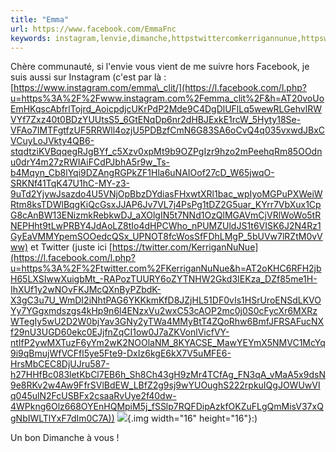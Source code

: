 ```yaml
---
title: "Emma"
url: https://www.facebook.com/EmmaFnc
keywords: instagram,lenvie,dimanche,httpstwittercomkerrigannunue,httpswwwinstagramcomemma_clit,vient,twitter,facebook,communauté,cest,emma
---
```

Chère communauté, si l\'envie vous vient de me suivre hors Facebook, je suis aussi sur Instagram (c\'est par là : [https://www.instagram.com/emma\_clit/](https://l.facebook.com/l.php?u=https%3A%2F%2Fwww.instagram.com%2Femma_clit%2F&h=AT20voUoEmHKqscAbfrlTojrd_AoicpdjcUKrPdP2Mde9C4DgDlUFlLq5wewRLGehvlRWVYf7Zxz40t0BDzYUUtsS5_6GtENqDp6nr2dHBJExkE1rcW_5Hyty18Se-VFAo7IMTFgtfzUF5RRWll4ozjU5PDBzfCmN6G83SA6oCvQ4q035vxwdJBxCVCuyLoJVkty4QB6-stqdtziKVBqqegRJgBYf_c5Xzv0xpMt9b9OZPgIzr9hzo2mPeehqRm85OOdnu0drY4m27zRWIAiFCdPJbhA5r9w_Ts-b4Mqyn_Cb8lYqi9DZAngRGPkZF1Hla6uNAIOof27cD_W65jwqO-SRKNf41TqK47U1hC-MY-z3-9uTd2YjywJsazdo4U5VNjOpBbzDYdiasFHxwtXRl1bac_wpIyoMGPuPXWeiWRtm8ksTDWlBqgKiQcGsxJJAP6Jv7VL7j4PsPg1tDZ2G5uar_KYrr7VbXux1CpG8cAnBW13ENizmkRebkwDJ_aXOlgIN5t7NNd1OzQlMGAVmCjVRlWoWo5tRNEPHht9tLwPRBY4JdAoLZ8tIo4dHPCWho_nPUMZUldJS1t6VISK6J2N4Rz1GyEaVMMYpemSOOedcQSx_UPNOT8fcWosSfFDhLMgP_5bUVw7lRZtM0vVww) et Twitter (juste ici [https://twitter.com/KerriganNuNue](https://l.facebook.com/l.php?u=https%3A%2F%2Ftwitter.com%2FKerriganNuNue&h=AT2oKHC6RFH2jbH65LXSIwwXuigbMt_-RAPozTUURY6oZYTNHW2Gkd3IEKza_DZf85me1H-IhXUf1y2wNOvFKJMcQXnByPZbdK-X3gC3u7U_WmDI2iNhtPAG6YKKkmKfD8JZjHL51DF0vIs1HSrUroENSdLKVOYy7YGgxmdszgs4kHp9n6l4ENzxVu2wxC53cAOP2mc0j0S0cFycXr6MXRzWTegIy5wU2D2W0bjYav3GNy2yTWa4MMyBtT4ZQoRhw6BmfJFRSAFucNXf29nU3UGD60ekc0EJjfnZqCI1ow0J7aZKVonlVicfVY-ntIfP2ywMXTuzF6yYm2wK2NOOlaNM_8KYACSE_MawYEYmX5NMVC1McYq9i9qBmujWfVCFfl5ye5Fte9-DxIz6kgE6kX7V5uMFE6-HrsMbCEC8DjUJru587-h27HHfBc083letKbCl7EB6h_Sh8Ch43gH9zMr4TCfAg_FN3qA_vMaA5x9dsN9e8RKv2w4Aw9FfrSVlBdEW_LBfZ2g9sj9wYUOughS222rpkuIQgJOWUwVIq045ulN2FcUSBFx2csaaRvUye2f40dw-4WPkng6Olz668OYEnHQMpiM5j_fSSlp7RQFDipAzkfOKZuFLgQmMisV37xQgNbIWLTlYxF7dIm0C7A)) ![](https://static.xx.fbcdn.net/images/emoji.php/v9/t4c/1/16/1f642.png){.img width="16" height="16"}:)

Un bon Dimanche à vous !
